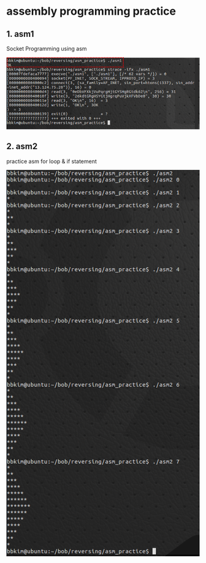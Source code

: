 # assembly programming practice

## 1. asm1

Socket Programming using asm

![Alt text](./pic/asm1.png)

## 2. asm2

practice asm for loop & if statement

![ALT text](./pic/asm2.png)


